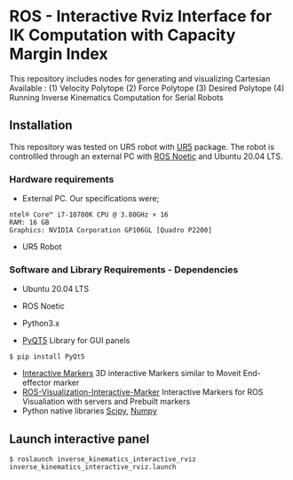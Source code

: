 # ROS - Interactive Rviz Interface for IK Computation with Capacity Margin Index

This repository includes nodes for generating and visualizing Cartesian Available : (1) Velocity Polytope (2) Force Polytope (3) Desired Polytope (4) Running Inverse Kinematics Computation for Serial Robots

## Installation
This repository was tested on UR5 robot with [UR5](https://github.com/KeerthiSagarSN/universal_robot.git) package. The robot is controllled through an external PC with [ROS Noetic](http://wiki.ros.org/noetic) and Ubuntu 20.04 LTS. 
### Hardware requirements
* External PC. Our specifications were;
```
ntel® Core™ i7-10700K CPU @ 3.80GHz × 16
RAM: 16 GB
Graphics: NVIDIA Corporation GP106GL [Quadro P2200]
```
* UR5 Robot


### Software and Library Requirements - Dependencies

* Ubuntu 20.04 LTS
* ROS Noetic
* Python3.x

* [PyQT5](https://pypi.org/project/PyQt5/) Library for GUI panels
```
$ pip install PyQt5
```
* [Interactive Markers](http://wiki.ros.org/rviz/Tutorials/Interactive%20Markers%3A%20Getting%20Started) 3D interactive Markers similar to Moveit End-effector marker
* [ROS-Visualization-Interactive-Marker](https://github.com/ros-visualization/interactive_markers.git) Interactive Markers for ROS Visualiation with servers and Prebuilt markers
* Python native libraries [Scipy](https://scipy.org/), [Numpy](https://numpy.org/)

## Launch interactive panel

```
$ roslaunch inverse_kinematics_interactive_rviz inverse_kinematics_interactive_rviz.launch
```

